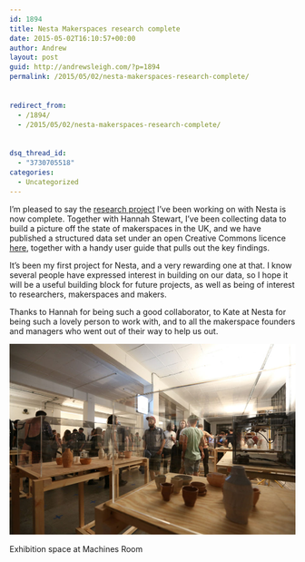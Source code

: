 ```yaml
---
id: 1894
title: Nesta Makerspaces research complete
date: 2015-05-02T16:10:57+00:00
author: Andrew
layout: post
guid: http://andrewsleigh.com/?p=1894
permalink: /2015/05/02/nesta-makerspaces-research-complete/


redirect_from:
  - /1894/
  - /2015/05/02/nesta-makerspaces-research-complete/


dsq_thread_id:
  - "3730705518"
categories:
  - Uncategorized
---
```

I&#8217;m pleased to say the [research project](/projects/nesta-makerspace-research) I&#8217;ve been working on with Nesta is now complete. Together with Hannah Stewart, I&#8217;ve been collecting data to build a picture off the state of makerspaces in the UK, and we have published a structured data set under an open Creative Commons licence [here](http://www.nesta.org.uk/publications/open-dataset-uk-makerspaces-users-guide), together with a handy user guide that pulls out the key findings.

It&#8217;s been my first project for Nesta, and a very rewarding one at that. I know several people have expressed interest in building on our data, so I hope it will be a useful building block for future projects, as well as being of interest to researchers, makerspaces and makers.

Thanks to Hannah for being such a good collaborator, to Kate at Nesta for being such a lovely person to work with, and to all the makerspace founders and managers who went out of their way to help us out.

<img src="/assets/2015/05/jhbedaha.png" alt="Exhibition space at Machines Room"     class="size-full wp-image-1895" />

<span class = "imageCaption">Exhibition space at Machines Room</span>

